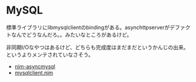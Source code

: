 # MySQL

標準ライブラリにlibmysqlclientのbindingがある。asynchttpserverがデファクトなんでどうなんだろ。。みたいなところがあるけど。

非同期I/Oなやつはあるけど、どちらも完成度はまだまだというかんじの出来。というよりメンテされていなさそう。

- [nim-asyncmysql](https://github.com/wiml/nim-asyncmysql)
- [mysqlclient.nim](https://github.com/euantorano/mysqlclient.nim)
